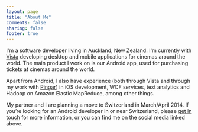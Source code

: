 ```yaml
---
layout: page
title: "About Me"
comments: false
sharing: false
footer: true
---
```


I'm a software developer living in Auckland, New Zealand. I'm currently with [Vista](http://www.vista.co.nz) developing desktop and mobile applications for cinemas around the world. The main product I work on is our Android app, used for purchasing tickets at cinemas around the world.

Apart from Android, I also have experience (both through Vista and through my work with [Pingar](http://pingar.com)) in iOS development, WCF services, text analytics and Hadoop on Amazon Elastic MapReduce, among other things.

My partner and I are planning a move to Switzerland in March/April 2014. If you’re looking for an Android developer in or near Switzerland, please [get in touch](mailto:adam@speakman.net.nz) for more information, or you can find me on the social media linked above.
